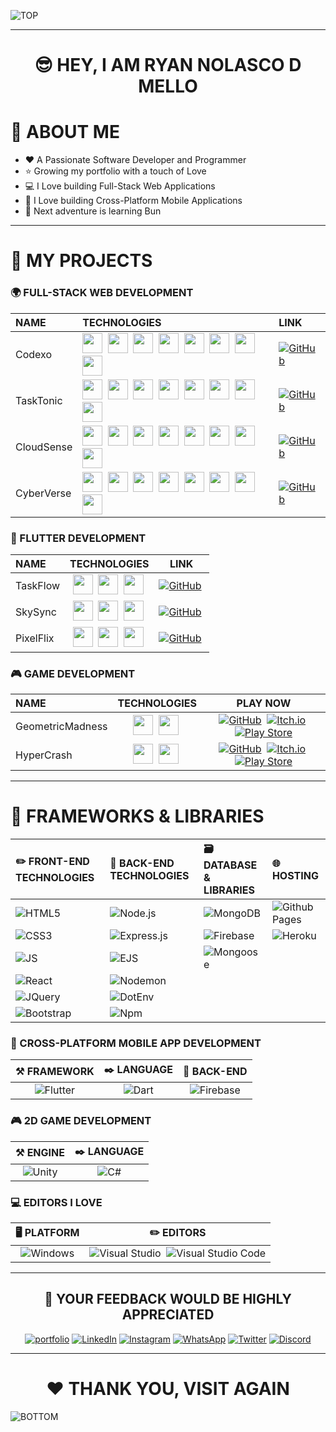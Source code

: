 ![TOP](https://user-images.githubusercontent.com/64190011/226141289-776ee394-3a06-4e9e-b52f-7202038cb75d.jpg)

<hr>

<h1 align="center">😎 HEY, I AM RYAN NOLASCO D MELLO</h1>

# 💫 ABOUT ME

- ❤️ A Passionate Software Developer and Programmer
- ⭐ Growing my portfolio with a touch of Love
- 💻 I Love building Full-Stack Web Applications
- 📱 I Love building Cross-Platform Mobile Applications
- 🚀 Next adventure is learning Bun

<hr>

# 📂 MY PROJECTS

### 🌍 FULL-STACK WEB DEVELOPMENT

| NAME | TECHNOLOGIES | LINK |
| :- | :- | :- |
| Codexo | <img height="32" width="32" src="https://cdn.simpleicons.org/html5" />&nbsp; <img height="32" width="32" src="https://cdn.simpleicons.org/css3" />&nbsp; <img height="32" width="32" src="https://cdn.simpleicons.org/javascript" />&nbsp; <img height="32" width="32" src="https://cdn.simpleicons.org/nodedotjs" />&nbsp; <img height="32" width="32" src="https://cdn.simpleicons.org/express" />&nbsp; <img height="32" width="32" src="https://cdn.simpleicons.org/dotenv" />&nbsp; <img height="32" width="32" src="https://cdn.simpleicons.org/mongodb" />&nbsp; <img height="32" width="32" src="https://cdn.simpleicons.org/mongoose" /> | [![GitHub](https://img.shields.io/badge/github-000000.svg?style=for-the-badge&logo=github&logoColor=white)](https://github.com/RyxnDmello/WebApp-NodeJs-02)
| TaskTonic | <img height="32" width="32" src="https://cdn.simpleicons.org/html5" />&nbsp; <img height="32" width="32" src="https://cdn.simpleicons.org/css3" />&nbsp; <img height="32" width="32" src="https://cdn.simpleicons.org/javascript" />&nbsp; <img height="32" width="32" src="https://cdn.simpleicons.org/nodedotjs" />&nbsp; <img height="32" width="32" src="https://cdn.simpleicons.org/express" />&nbsp; <img height="32" width="32" src="https://cdn.simpleicons.org/dotenv" />&nbsp; <img height="32" width="32" src="https://cdn.simpleicons.org/mongodb" />&nbsp; <img height="32" width="32" src="https://cdn.simpleicons.org/mongoose" /> | [![GitHub](https://img.shields.io/badge/github-000000.svg?style=for-the-badge&logo=github&logoColor=white)](https://github.com/RyxnDmello/WebApp-NodeJs-03)
| CloudSense | <img height="32" width="32" src="https://cdn.simpleicons.org/html5" />&nbsp; <img height="32" width="32" src="https://cdn.simpleicons.org/css3" />&nbsp; <img height="32" width="32" src="https://cdn.simpleicons.org/javascript" />&nbsp; <img height="32" width="32" src="https://cdn.simpleicons.org/nodedotjs" />&nbsp; <img height="32" width="32" src="https://cdn.simpleicons.org/express" />&nbsp; <img height="32" width="32" src="https://cdn.simpleicons.org/dotenv" />&nbsp; <img height="32" width="32" src="https://cdn.simpleicons.org/mongodb" />&nbsp; <img height="32" width="32" src="https://cdn.simpleicons.org/mongoose" /> | [![GitHub](https://img.shields.io/badge/github-000000.svg?style=for-the-badge&logo=github&logoColor=white)](https://github.com/RyxnDmello/WebApp-NodeJs-04)
| CyberVerse | <img height="32" width="32" src="https://cdn.simpleicons.org/html5" />&nbsp; <img height="32" width="32" src="https://cdn.simpleicons.org/css3" />&nbsp; <img height="32" width="32" src="https://cdn.simpleicons.org/javascript" />&nbsp; <img height="32" width="32" src="https://cdn.simpleicons.org/nodedotjs" />&nbsp; <img height="32" width="32" src="https://cdn.simpleicons.org/express" />&nbsp; <img height="32" width="32" src="https://cdn.simpleicons.org/dotenv" />&nbsp; <img height="32" width="32" src="https://cdn.simpleicons.org/mongodb" />&nbsp; <img height="32" width="32" src="https://cdn.simpleicons.org/mongoose" /> | [![GitHub](https://img.shields.io/badge/github-000000.svg?style=for-the-badge&logo=github&logoColor=white)](https://github.com/RyxnDmello/WebApp-NodeJs-05)

### 📱 FLUTTER DEVELOPMENT

| NAME | TECHNOLOGIES | LINK |
| :- | :-: | :-: |
| TaskFlow | <img height="32" width="32" src="https://cdn.simpleicons.org/dart/0175C2" />&nbsp; <img height="32" width="32" src="https://cdn.simpleicons.org/flutter/0175C2" />&nbsp; <img height="32" width="32" src="https://cdn.simpleicons.org/firebase" />&nbsp; | [![GitHub](https://img.shields.io/badge/github-000000.svg?style=for-the-badge&logo=github&logoColor=white)](https://github.com/RyxnDmello/flutter_firebase_01)&nbsp;
| SkySync | <img height="32" width="32" src="https://cdn.simpleicons.org/dart/0175C2" />&nbsp; <img height="32" width="32" src="https://cdn.simpleicons.org/flutter/0175C2" />&nbsp; <img height="32" width="32" src="https://cdn.simpleicons.org/firebase" />&nbsp; | [![GitHub](https://img.shields.io/badge/github-000000.svg?style=for-the-badge&logo=github&logoColor=white)](https://github.com/RyxnDmello/flutter_firebase_02)&nbsp;
| PixelFlix | <img height="32" width="32" src="https://cdn.simpleicons.org/dart/0175C2" />&nbsp; <img height="32" width="32" src="https://cdn.simpleicons.org/flutter/0175C2" />&nbsp; <img height="32" width="32" src="https://cdn.simpleicons.org/firebase" />&nbsp; | [![GitHub](https://img.shields.io/badge/github-000000.svg?style=for-the-badge&logo=github&logoColor=white)](https://github.com/RyxnDmello/flutter_firebase_03)&nbsp;

### 🎮 GAME DEVELOPMENT

| NAME | TECHNOLOGIES | PLAY NOW |
| :- | :-: | :-: |
| GeometricMadness | <img height="32" width="32" src="https://cdn.simpleicons.org/unity/ffffff" />&nbsp; <img height="32" width="32" src="https://cdn.simpleicons.org/csharp/purple/" />&nbsp; | [![GitHub](https://img.shields.io/badge/github-000000.svg?style=for-the-badge&logo=github&logoColor=white)](https://github.com/RyxnDmello/GameDev-Unity-01)&nbsp; [![Itch.io](https://img.shields.io/badge/Itch.io-df0000.svg?style=for-the-badge&logo=itchdotio&logoColor=white)](https://shadowlightworld.itch.io/geometricmadness)&nbsp; [![Play Store](https://img.shields.io/badge/Google%20Play-008000.svg?style=for-the-badge&logo=Google-Play&logoColor=white)](https://play.google.com/store/apps/details?id=com.ShadowLight.GeometricMadness&hl=en_IN&gl=US)
| HyperCrash | <img height="32" width="32" src="https://cdn.simpleicons.org/unity/ffffff" />&nbsp; <img height="32" width="32" src="https://cdn.simpleicons.org/csharp//purple/" />&nbsp; | [![GitHub](https://img.shields.io/badge/github-000000.svg?style=for-the-badge&logo=github&logoColor=white)](https://github.com/RyxnDmello/GameDev-Unity-02)&nbsp; [![Itch.io](https://img.shields.io/badge/Itch.io-df0000.svg?style=for-the-badge&logo=itchdotio&logoColor=white)](https://shadowlightworld.itch.io/hypercrash)&nbsp; [![Play Store](https://img.shields.io/badge/Google%20Play-008000.svg?style=for-the-badge&logo=Google-Play&logoColor=white)](https://play.google.com/store/apps/details?id=com.ShadowLight.HyperCrash&hl=en_IN&gl=US)

<hr>

# 🚀 FRAMEWORKS & LIBRARIES

| ✏️ FRONT-END TECHNOLOGIES | 🤖 BACK-END TECHNOLOGIES | 🗃️ DATABASE & LIBRARIES | 🌐 HOSTING |
| :- | :- | :- | :- |
| ![HTML5](https://img.shields.io/badge/HTML5-E34F26.svg?style=for-the-badge&logo=HTML5&logoColor=white) | ![Node.js](https://img.shields.io/badge/node.js-006f00.svg?style=for-the-badge&logo=nodedotjs&logoColor=white) | ![MongoDB](https://img.shields.io/badge/MongoDB-47A248.svg?style=for-the-badge&logo=MongoDB&logoColor=white) | ![Github Pages](https://img.shields.io/badge/github%20pages-000000?style=for-the-badge&logo=github&logoColor=white) |
| ![CSS3](https://img.shields.io/badge/CSS3-1572B6.svg?style=for-the-badge&logo=CSS3&logoColor=white) | ![Express.js](https://img.shields.io/badge/Express-000000.svg?style=for-the-badge&logo=Express&logoColor=white) | ![Firebase](https://img.shields.io/badge/Firebase-FFCA28.svg?style=for-the-badge&logo=Firebase&logoColor=black) | ![Heroku](https://img.shields.io/badge/Heroku-430098.svg?style=for-the-badge&logo=Heroku&logoColor=white) |
| ![JS](https://img.shields.io/badge/JavaScript-F7DF1E.svg?style=for-the-badge&logo=JavaScript&logoColor=black) | ![EJS](https://img.shields.io/badge/EJS-ECD53F.svg?style=for-the-badge&logo=EJS&logoColor=black) | ![Mongoose](https://img.shields.io/badge/Mongoose-880000.svg?style=for-the-badge&logo=Mongoose&logoColor=white) | 
| ![React](https://img.shields.io/badge/react-00002b.svg?style=for-the-badge&logo=react&logoColor=61DAFB) | ![Nodemon](https://img.shields.io/badge/Nodemon-00a000.svg?style=for-the-badge&logo=Nodemon&logoColor=white) |
| ![JQuery](https://img.shields.io/badge/jQuery-0769AD.svg?style=for-the-badge&logo=jQuery&logoColor=white) | ![DotEnv](https://img.shields.io/badge/.ENV-ECD53F.svg?style=for-the-badge&logo=dotenv&logoColor=black) |
| ![Bootstrap](https://img.shields.io/badge/bootstrap-%238511FA.svg?style=for-the-badge&logo=bootstrap&logoColor=white) | ![Npm](https://img.shields.io/badge/npm-CB3837.svg?style=for-the-badge&logo=npm&logoColor=white) |

### 📱 CROSS-PLATFORM MOBILE APP DEVELOPMENT

| ⚒️ FRAMEWORK | ✒️ LANGUAGE | 🤖 BACK-END |
| :-: | :-: | :-: |
![Flutter](https://img.shields.io/badge/Flutter-%2302569B.svg?style=for-the-badge&logo=Flutter&logoColor=white) | ![Dart](https://img.shields.io/badge/dart-%230175C2.svg?style=for-the-badge&logo=dart&logoColor=white) | ![Firebase](https://img.shields.io/badge/Firebase-FFCA28.svg?style=for-the-badge&logo=Firebase&logoColor=black) 

### 🎮 2D GAME DEVELOPMENT

| ⚒️ ENGINE | ✒️ LANGUAGE |
| :-: | :-: |
![Unity](https://img.shields.io/badge/unity-%23000000.svg?style=for-the-badge&logo=unity&logoColor=white) | ![C#](https://img.shields.io/badge/C%23-512BD4.svg?style=for-the-badge&logo=C%23&logoColor=white) | 

### 💻 EDITORS I LOVE

| 🖥️ PLATFORM | ✏️ EDITORS |
| :-: | :-: |
| ![Windows](https://img.shields.io/badge/Windows-0078D4.svg?style=for-the-badge&logo=Windows&logoColor=white) | ![Visual Studio](https://img.shields.io/badge/Visual%20Studio-5C2D91.svg?style=for-the-badge&logo=Visual-Studio&logoColor=white)&nbsp; ![Visual Studio Code](https://img.shields.io/badge/Visual%20Studio%20Code-007ACC.svg?style=for-the-badge&logo=Visual-Studio-Code&logoColor=white)

<hr>

<div align="center">
  
## 💎 YOUR FEEDBACK WOULD BE HIGHLY APPRECIATED

[![portfolio](https://img.shields.io/badge/portfolio-00002F?style=for-the-badge&logo=ko-fi&logoColor=white)](https://ryxndmello.vercel.app/)
[![LinkedIn](https://img.shields.io/badge/LinkedIn-0A66C2.svg?style=for-the-badge&logo=LinkedIn&logoColor=white)](https://www.linkedin.com/in/ryanndmello/)
[![Instagram](https://img.shields.io/badge/Instagram-BF0020.svg?style=for-the-badge&logo=Instagram&logoColor=white)](https://www.instagram.com/ryxndmello10/)
[![WhatsApp](https://img.shields.io/badge/WhatsApp-006F00.svg?style=for-the-badge&logo=WhatsApp&logoColor=white)](https://wa.me/9145000789)
[![Twitter](https://img.shields.io/badge/Twitter-1D9BF0.svg?style=for-the-badge&logo=Twitter&logoColor=white)](https://twitter.com/ryxndmello)
[![Discord](https://img.shields.io/badge/Discord-5865F2.svg?style=for-the-badge&logo=Discord&logoColor=white)](https://discord.com/channels/ryxndmello)
</div>

<hr>

<h1 align="center">❤️ THANK YOU, VISIT AGAIN</h1>

![BOTTOM](https://user-images.githubusercontent.com/64190011/226115821-d1f6c8eb-648c-4f19-87fd-99e875b26755.jpg)
